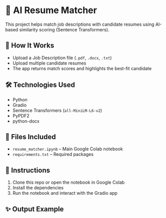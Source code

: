 # 🧠 AI Resume Matcher

This project helps match job descriptions with candidate resumes using AI-based similarity scoring (Sentence Transformers).

## 🚀 How It Works
- Upload a Job Description file (`.pdf`, `.docx`, `.txt`)
- Upload multiple candidate resumes
- The app returns match scores and highlights the best-fit candidate

## 🛠️ Technologies Used
- Python
- Gradio
- Sentence Transformers (`all-MiniLM-L6-v2`)
- PyPDF2
- python-docx

## 📁 Files Included
- `resume_matcher.ipynb` – Main Google Colab notebook
- `requirements.txt` – Required packages

## 📌 Instructions
1. Clone this repo or open the notebook in Google Colab
2. Install the dependencies
3. Run the notebook and interact with the Gradio app

## ✨ Output Example

